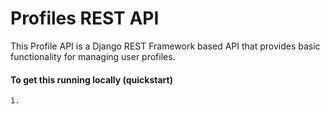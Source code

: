 # Profiles REST API
This Profile API is a Django REST Framework based API that provides basic functionality for managing user profiles.





#### To get this running locally (quickstart)
    1.
